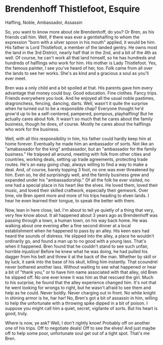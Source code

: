# Brendenhoff Thistlefoot, Esquire

Halfling, Noble, Ambassador, Assassin

So, you want to know more about ole Brendenhoff, do you?  Or Bren, as his friends call him.  Well, if there was ever a gentlehalfing to whom the expression "born with a silver spoon in his mouth" applied, it would be him.  His father is Lord Thistlefoot, a member of the landed gentry.  He owns most the land in the 3rd District, nearly half that in the 2nd, and a bit of the 4th as well.  Of course, he can't work all that land himself, so he has hundreds and hundreds of halflings who work for him.  His mother is Lady Thistlefoot.  Yes, the famous painter, I see you've heard of her, too.  Folk came from all over the lands to see her works.  She's as kind and a gracious a soul as you'll ever meet.

Bren was a only child and a bit spoiled at that.  His parents gave him every advantage that money could buy.  Good education.  Fine clothes.  Fancy trips.  Friends everywhere you look.  And he enjoyed all the usual noble pastimes, dragronchess, fencing, dancing, darts.  Well, wasn't it quite the surprise when he turned out to be a responsible chap?  Everyone thought he'd grow'd up to be a self-centered, pampered, pompous, playhalfling!  But he actually cares about folk.  It wasn't so much that he cares about the family business, though he does, of course.  Mostly he cares about the halflings who work for the business.

Well, with all this responsibility in him, his father could hardly keep him at home forever.  Eventually he made him an ambassador of sorts.  Not like an "amabassador for the king" ambassador, but an "ambassador for the family business."  He traipsed all around, meeting with folk from other cities and countries, working deals, setting up trade agreements, protecting trade routes.  He's an easy going chap, always willing to find a way to make a deal.  And, of course, barely topping 3 foot, no one was ever threatened by him.  Even so, he did surprisingly well, and the family business grew and expanded under his "ambassadorship."  Of all the folk he ever visited, no one had a special place in his heart like the elves.  He loved them, loved their music, and loved their skilled craftwork, especially their gemwork.  Over time, ole Bren spent more and more of his trips heading to elven lands.  I hear he even learned their tongue, to speak the better with them.

Now, lean in here close, lad.  I'm about to tell ye quietly of a thing that very, very few know about.  It all happened about 3 years ago as Brendenhoff was passing through a town, a human town, on his way back home.  He was walking about one evening after a fine second dinner at a local establishment when he happened to pass by an alley.  His keen ears had heard the sounds of distress.  He slipped into the alley, a place he wouldn't ordinarily go, and found a man up to no good with a young lass.  That's when it happened.  Bren found that he couldn't stand to see such unfair, horrible injustice!  Before he knew what he was doing, he had pulled his dagger from his belt and threw it at the back of the man.  Whether by skill or by luck, it sank into the base of his skull, killing him instantly.  That scoundrel never bothered another lass.  Without waiting to see what happened or hear a bit of "thank you," or to have him name associated with that alley, old Bren he slipped off.  No one ever knew it was him as that rescued the girl.  Much to his surprise, he found that the alley experience changed him.  It's not that he went looking for wrongs to right, but he wasn't afraid to see them and help as he could.  Never boldly.  Never charging out in front.  No white knight in shining armor is he, har har!  No, Bren's got a bit of assassin in him, willing to help the unfortunate with a throwing spike dipped in a bit of poison.  I suppose you might call him a quiet, secret, vigilante of sorts.  But his heart is good, truly.

Where is now, ye ask?  Well, I don't rightly know!  Probably off on another one of his trips.  Off to negotiate deals!  Off to see the elves!  And just maybe off to help some poor, unfortunate soul get out of a tight spot.  That's me Bren.
